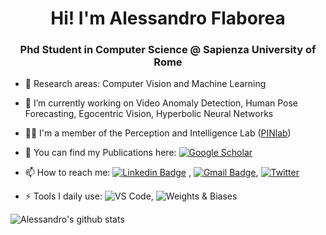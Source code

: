 
<h1 align="center"> Hi! I'm Alessandro Flaborea</h1>
<h3 align="center"> Phd Student in Computer Science @ Sapienza University of Rome</h3>


- 🔭 Research areas: Computer Vision and Machine Learning 
- 🌱 I’m currently working on Video Anomaly Detection, Human Pose Forecasting, Egocentric Vision, Hyperbolic Neural Networks
- 🧑‍💻 I'm a member of the Perception and Intelligence Lab ([PINlab](https://www.pinlab.org)) 
- 📖 You can find my Publications here: [![Google Scholar](https://img.shields.io/badge/Google%20Scholar-4285F4.svg?style=flat-square&logo=Google-Scholar&logoColor=white&link=)](https://scholar.google.com/citations?user=HHDHIVoAAAAJ&hl=it&authuser=1)
- 📫 How to reach me: [![Linkedin Badge](https://img.shields.io/badge/-LinkedIn-blue?style=flat-square&logo=Linkedin&logoColor=white&link=)](https://www.linkedin.com/in/alessandro-flaborea/) 
, [![Gmail Badge](https://img.shields.io/badge/-Gmail-c14438?style=flat-square&logo=Gmail&logoColor=white&link=mailto:flaborea.alessandro.com)](mailto:flaborea.alessandro@gmail.com), [![Twitter](https://img.shields.io/badge/Twitter-%231DA1F2.svg?style=flat-square&logo=Twitter&logoColor=white&link=)](https://twitter.com/AlessandroFlabo)

- ⚡ Tools I daily use: ![VS Code](http://img.shields.io/badge/-VS%20Code-007ACC?style=flat-square&logo=visual-studio-code&logoColor=ffffff), ![Weights & Biases](https://img.shields.io/badge/Weights%20&%20Biases-FFBE00.svg?style=flat-square&logo=weightsandbiases&logoColor=black)

![Alessandro's github stats](https://github-readme-stats.vercel.app/api?username=aleflabo&include_all_commits=true&count_private=true&show_owner=true&show_icons=true&theme=merko)<br>

